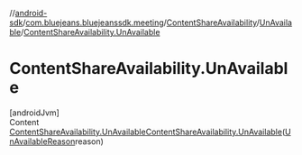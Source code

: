 //[android-sdk](../../../../index.md)/[com.bluejeans.bluejeanssdk.meeting](../../index.md)/[ContentShareAvailability](../index.md)/[UnAvailable](index.md)/[ContentShareAvailability.UnAvailable](-content-share-availability.-un-available.md)



# ContentShareAvailability.UnAvailable  
[androidJvm]  
Content  
[ContentShareAvailability.UnAvailable](index.md)[ContentShareAvailability.UnAvailable](-content-share-availability.-un-available.md)([UnAvailableReason](../../-un-available-reason/index.md)reason)  
  



